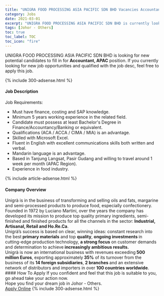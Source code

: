 ```yaml
---
title: "UNIGRA FOOD PROCESSING ASIA PACIFIC SDN BHD Vacancies Accountant, APAC" 
category: Jobs 
date: 2021-03-01 
excerpt: "UNIGRA FOOD PROCESSING ASIA PACIFIC SDN BHD is currently looking for suitable person to fill in the Accountant, APAC which based in Johor - Others" 
tags: [Johor - Others] 
toc: true 
toc_label: TOC 
toc_icon: "fire" 
--- 
```


<p>UNIGRA FOOD PROCESSING ASIA PACIFIC SDN BHD is looking for new potential candidates to fill in for <b>Accountant, APAC</b> position. If you currently looking for new job opportunities and qualified with the job desc, feel free to apply this job.
</p>{% include 300-adsense.html %} 
<div><div><h4>Job Description</h4></div><div><div><span><div><p>Job Requirements:</p><ul><li>Must have finance, costing and SAP knowledge.</li><li>Minimum 5 years working experience in the related field.</li><li>Candidate must possess at least Bachelor's Degree in Finance/Accountancy/Banking or equivalent.</li><li>Qualifications (ACA / ACCA / CIMA / MIA) is an advantage.</li><li>Skilled with Microsoft Excel.</li><li>Fluent in English with excellent communications skills both written and verbal.</li><li>Mandarin language&#160;is an advantage.</li><li>Based in Tanjung Langsat, Pasir Gudang and willing to travel around 1 week per month (APAC Region).</li><li>Experience in food industry.</li></ul></div></span></div></div></div> 
{% include article-adsense.html %} 
<div><div><h4>Company Overview</h4></div><div><div><span><div><div>
<div>Unigr&#224; is in the business of transforming and selling oils and fats, margarine and semi-processed products to produce food, especially confectionery.</div>
<div>Founded in 1972 by Luciano Martini, over the years the company has developed its mission to produce top quality primary ingredients, semi-finished and finished products for all the channels in the sector:<strong>&#160;Industrial, Artisanal, Retail and Ho.Re.Ca</strong>.</div>
<div>Unigr&#224;&#8217;s success is based on clear, winning ideas: constant research into the best<strong>&#160;primary materials</strong>&#160;and top&#160;<strong>quality</strong>,&#160;<strong>ongoing investments&#160;</strong>in cutting-edge production technology,&#160;<strong>a strong focus</strong>&#160;on customer demands and determination to achieve<strong>&#160;increasingly ambitious results.</strong></div>
<div>Unigr&#224; is now an international business with revenues exceeding<strong>&#160;500 million Euros</strong>, exporting approximately<strong>&#160;35%</strong>&#160;of its turnover from the business of its&#160;<strong>14 foreign subsidiaries</strong>,&#160;<strong>2 branches&#160;</strong>and an extensive network of distributors and importers in over&#160;<strong>100 countries worldwide</strong>.&#160;</div>
</div></div></span></div></div></div> 
#### How To Apply 
If you confident and feel that this job is suitable to you, go ahead take your action now. <br/> 
Hope you find your dream job in Johor - Others. <br/> 
<a href="https://www.jobstreet.com.my/en/job/accountant-apac-4493379?jobId=jobstreet-my-job-4493379&" class="btn btn--info" target="_blank" rel="nofollow noopenner">Apply Online</a> 
{% include 300-adsense.html %} 